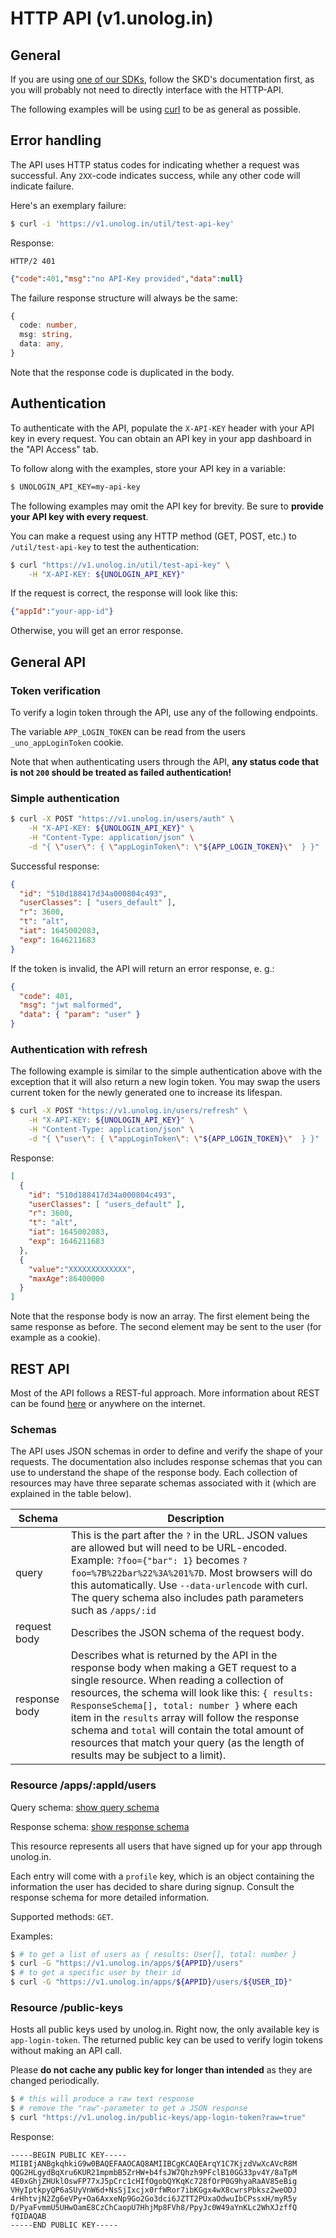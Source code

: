 # HTTP API (v1.unolog.in)

## General
If you are using [one of our SDKs](https://unolog.in/developers#packages), follow the SKD's documentation first, as you will probably not need to directly interface with the HTTP-API.

The following examples will be using [curl](https://curl.se/) to be as general as possible. 

## Error handling

The API uses HTTP status codes for indicating whether a request was successful. Any ```2XX```-code indicates success, while any other code will indicate failure. 

Here's an exemplary failure:

```bash
$ curl -i 'https://v1.unolog.in/util/test-api-key'
```
Response:
```
HTTP/2 401 
```
```json
{"code":401,"msg":"no API-Key provided","data":null}
```
The failure response structure will always be the same: 
```typescript
{
  code: number,
  msg: string,
  data: any,
}
```
Note that the response code is duplicated in the body. 

## Authentication

To authenticate with the API, populate the ```X-API-KEY``` header with your API key in every request. You can obtain an API key in your app dashboard in the "API Access" tab.

To follow along with the examples, store your API key in a variable:

```bash
$ UNOLOGIN_API_KEY=my-api-key
```

The following examples may omit the API key for brevity. Be sure to **provide your API key with every request**.

You can make a request using any HTTP method (GET, POST, etc.) to ```/util/test-api-key``` to test the authentication:

```bash
$ curl "https://v1.unolog.in/util/test-api-key" \
    -H "X-API-KEY: ${UNOLOGIN_API_KEY}"
```

If the request is correct, the response will look like this:  

```json
{"appId":"your-app-id"}
```
Otherwise, you will get an error response. 

## General API

### Token verification 

To verify a login token through the API, use any of the following endpoints.

The variable ```APP_LOGIN_TOKEN``` can be read from the users ```_uno_appLoginToken``` cookie.

Note that when authenticating users through the API, **any status code that is not ```200``` should be treated as failed authentication!** 

### Simple authentication

```bash
$ curl -X POST "https://v1.unolog.in/users/auth" \
    -H "X-API-KEY: ${UNOLOGIN_API_KEY}" \
    -H "Content-Type: application/json" \
    -d "{ \"user\": { \"appLoginToken\": \"${APP_LOGIN_TOKEN}\"  } }"
```

Successful response: 

```json
{
  "id": "510d188417d34a000804c493",
  "userClasses": [ "users_default" ],
  "r": 3600,
  "t": "alt",
  "iat": 1645002083,
  "exp": 1646211683
}
```

If the token is invalid, the API will return an error response, e. g.:

```json
{
  "code": 401,
  "msg": "jwt malformed",
  "data": { "param": "user" }
}
```

### Authentication with refresh

The following example is similar to the simple authentication above with the exception that it will also return a new login token. You may swap the users current token for the newly generated one to increase its lifespan.

```bash
$ curl -X POST "https://v1.unolog.in/users/refresh" \
    -H "X-API-KEY: ${UNOLOGIN_API_KEY}" \
    -H "Content-Type: application/json" \
    -d "{ \"user\": { \"appLoginToken\": \"${APP_LOGIN_TOKEN}\"  } }"
```
Response:
```json
[
  {
    "id": "510d188417d34a000804c493",
    "userClasses": [ "users_default" ],
    "r": 3600,
    "t": "alt",
    "iat": 1645002083,
    "exp": 1646211683
  },
  {
    "value":"XXXXXXXXXXXXX",
    "maxAge":86400000
  }
]
```

Note that the response body is now an array. The first element being the same response as before. The second element may be sent to the user (for example as a cookie). 

## REST API

Most of the API follows a REST-ful approach. More information about REST can be found [here](https://restfulapi.net/) or anywhere on the internet. 

### Schemas

The API uses JSON schemas in order to define and verify the shape of your requests. The documentation also includes response schemas that you can use to understand the shape of the response body. Each collection of resources may have three separate schemas associated with it (which are explained in the table below). 

| Schema  | Description |
| ------------- | ------------- |
| query  | This is the part after the ```?``` in the URL. JSON values are allowed but will need to be URL-encoded. Example: ```?foo={"bar": 1}``` becomes ```?foo=%7B%22bar%22%3A%201%7D```. Most browsers will do this automatically. Use ```--data-urlencode``` with curl. The query schema also includes path parameters such as ```/apps/:id``` |
| request body | Describes the JSON schema of the request body.   |
| response body  | Describes what is returned by the API in the response body when making a GET request to a single resource. When reading a collection of resources, the schema will look like this: ```{ results: ResponseSchema[], total: number }``` where each item in the `results` array will follow the response schema and `total` will contain the total amount of resources that match your query (as the length of results may be subject to a limit).   |

### Resource /apps/:appId/users

Query schema: [show query schema](https://v1.unolog.in/schemas/apps/:appId/users/query)

Response schema: [show response schema](https://v1.unolog.in/schemas/apps/:appId/users/read)


This resource represents all users that have signed up for your app through unolog.in. 

Each entry will come with a `profile` key, which is an object containing the information the user has decided to share during signup. Consult the response schema for more detailed information.

Supported methods: ```GET```.

Examples:

```bash
$ # to get a list of users as { results: User[], total: number }
$ curl -G "https://v1.unolog.in/apps/${APPID}/users"
$ # to get a specific user by their id
$ curl -G "https://v1.unolog.in/apps/${APPID}/users/${USER_ID}"
```

### Resource /public-keys

Hosts all public keys used by unolog.in. Right now, the only available key is ```app-login-token```. The returned public key can be used to verify login tokens without making an API call.

Please **do not cache any public key for longer than intended** as they are changed periodically. 

```bash
$ # this will produce a raw text response
$ # remove the "raw"-parameter to get a JSON response 
$ curl "https://v1.unolog.in/public-keys/app-login-token?raw=true"
```

Response:


```
-----BEGIN PUBLIC KEY-----
MIIBIjANBgkqhkiG9w0BAQEFAAOCAQ8AMIIBCgKCAQEArqY1C7KjzdVwXcAVcR8M
QQG2HLgydBqXru6KUR21mpmbB5ZrHW+b4fsJW7Qhzh9PFclB10GG33pv4Y/8aTpM
4E0xGhjZHUklOswFP77xJ5pCrc1cHIfOgobQYKqKc728fOrP0G9hyaRaAV85eBig
VHyIptkpyQP6aSUyVnW6d+NsSjIxcjx0rfWRor7ibKGgx4wX8cwrsPbksz2weODJ
4rHhtvjN2Zg6eVPy+Oa6AxxeNp9Go2Go3dci6JZTT2PUxaOdwuIbCPssxH/myR5y
D/PyaFvmmU5UHwOamE8CzChCaopU7HhjMp8FVh8/PpyJc0W49aYnKLc2WhXJzffQ
fQIDAQAB
-----END PUBLIC KEY-----
```



